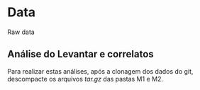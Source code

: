# Data

Raw data

## Análise do Levantar e correlatos

Para realizar estas análises, após a clonagem dos dados do git, descompacte os arquivos *tar.gz* das pastas M1 e M2.
